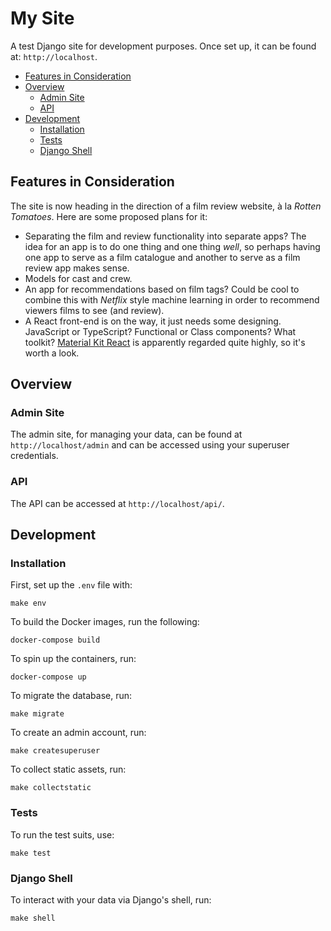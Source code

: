 # My Site
A test Django site for development purposes. Once set up, it can be found at:
`http://localhost`.

- [Features in Consideration](#features-in-consideration)
- [Overview](#overview)
  - [Admin Site](#admin-site)
  - [API](#api)
- [Development](#development)
  - [Installation](#installation)
  - [Tests](#tests)
  - [Django Shell](#django-shell)


## Features in Consideration
The site is now heading in the direction of a film review website, à la _Rotten
Tomatoes_. Here are some proposed plans for it:

- Separating the film and review functionality into separate apps? The idea for
  an app is to do one thing and one thing _well_, so perhaps having one app 
  to serve as a film catalogue and another to serve as a film review app makes
  sense.
- Models for cast and crew.
- An app for recommendations based on film tags? Could be cool to combine this
  with _Netflix_ style machine learning in order to recommend viewers films to
  see (and review).
- A React front-end is on the way, it just needs some designing. JavaScript or
  TypeScript? Functional or Class components? What toolkit? [Material Kit React](
    https://demos.creative-tim.com/material-kit-react/?_ga=2.65695594.538724389.1612323036-1959417379.1612323036#/
  ) is apparently regarded quite highly, so it's worth a look.


## Overview

### Admin Site
The admin site, for managing your data, can be found at `http://localhost/admin` 
and can be accessed using your superuser credentials.

### API
The API can be accessed at `http://localhost/api/`.


## Development

### Installation
First, set up the `.env` file with:
```
make env
```

To build the Docker images, run the following:
```
docker-compose build
```

To spin up the containers, run:
```
docker-compose up
```

To migrate the database, run:
```
make migrate
```

To create an admin account, run:
```
make createsuperuser
```

To collect static assets, run:
```
make collectstatic
```

### Tests
To run the test suits, use:
```
make test
```

### Django Shell
To interact with your data via Django's shell, run:
```
make shell
```
